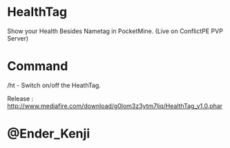 # HealthTag

Show your Health Besides Nametag in PocketMine. 
(Live on ConflictPE PVP Server)

# Command
/ht - Switch on/off the HeathTag.

Release :
http://www.mediafire.com/download/g0lom3z3ytm7ljq/HealthTag_v1.0.phar

# @Ender_Kenji
